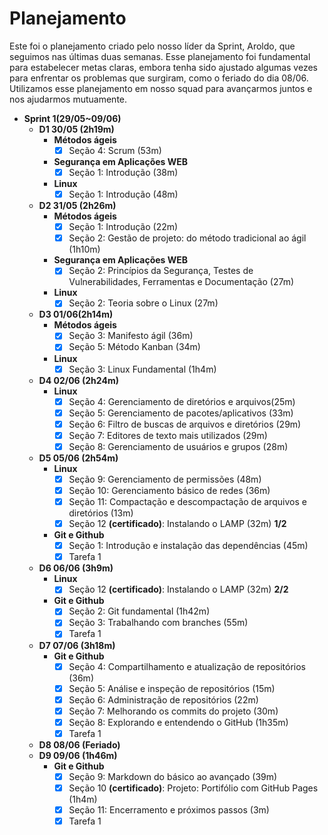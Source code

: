 # Planejamento

Este foi o planejamento criado pelo nosso líder da Sprint, Aroldo, que seguimos nas últimas duas semanas. Esse planejamento foi fundamental para estabelecer metas claras, embora tenha sido ajustado algumas vezes para enfrentar os problemas que surgiram, como o feriado do dia 08/06. Utilizamos esse planejamento em nosso squad para avançarmos juntos e nos ajudarmos mutuamente.

- **Sprint 1(29/05~09/06)**
    - **D1 30/05 (2h19m)**
        - **Métodos ágeis**
            - [x]  Seção 4: Scrum (53m)
        - **Segurança em Aplicações WEB**
            - [x]  Seção 1: Introdução (38m)
        - **Linux**
            - [x]  Seção 1: Introdução (48m)
    - **D2 31/05 (2h26m)**
        - **Métodos ágeis**
            - [x]  Seção 1: Introdução (22m)
            - [x]  Seção 2: Gestão de projeto: do método tradicional ao ágil (1h10m)
        - **Segurança em Aplicações WEB**
            - [x]  Seção 2:  Princípios da Segurança, Testes de Vulnerabilidades, Ferramentas e Documentação (27m)
        - **Linux**
            - [x]  Seção 2: Teoria sobre o Linux (27m)
    - **D3 01/06(2h14m)**
        - **Métodos ágeis**
            - [x]  Seção 3: Manifesto ágil (36m)
            - [x]  Seção 5: Método Kanban (34m)
        - **Linux**
            - [x]  Seção 3: Linux Fundamental (1h4m)
    - **D4 02/06 (2h24m)**
        - **Linux**
            - [x]  Seção 4: Gerenciamento de diretórios e arquivos(25m)
            - [x]  Seção 5: Gerenciamento de pacotes/aplicativos (33m)
            - [x]  Seção 6: Filtro de buscas de arquivos e diretórios (29m)
            - [x]  Seção 7: Editores de texto mais utilizados (29m)
            - [x]  Seção 8: Gerenciamento de usuários e grupos (28m)
    - **D5 05/06 (2h54m)**
        - **Linux**
            - [x]  Seção 9: Gerenciamento de permissões (48m)
            - [x]  Seção 10: Gerenciamento básico de redes (36m)
            - [x]  Seção 11: Compactação e descompactação de arquivos e diretórios (13m)
            - [x]  Seção 12 **(certificado)**: Instalando o LAMP (32m) **1/2**
        - **Git e Github**
            - [x]  Seção 1: Introdução e instalação das dependências  (45m)
            - [x]  Tarefa 1
        
    - **D6 06/06 (3h9m)**
        - **Linux**
            - [x]  Seção 12 **(certificado)**: Instalando o LAMP (32m) **2/2**
        - **Git e Github**
            - [x]  Seção 2: Git fundamental (1h42m)
            - [x]  Seção 3: Trabalhando com branches (55m)
            - [x]  Tarefa 1
    - **D7 07/06 (3h18m)**
        - **Git e Github**
            - [x]  Seção 4: Compartilhamento e atualização de repositórios (36m)
            - [x]  Seção 5: Análise e inspeção de repositórios (15m)
            - [x]  Seção 6: Administração de repositórios (22m)
            - [x]  Seção 7: Melhorando os commits do projeto (30m)
            - [x]  Seção 8: Explorando e entendendo o GitHub (1h35m)
            - [x]  Tarefa 1
    - **D8 08/06 (Feriado)**
    - **D9 09/06  (1h46m)**
        - **Git e Github**
            - [x]  Seção 9: Markdown do básico ao avançado (39m)
            - [x]  Seção 10 **(certificado)**: Projeto: Portifólio com GitHub Pages (1h4m)
            - [x]  Seção 11: Encerramento e próximos passos (3m)
            - [x]  Tarefa 1